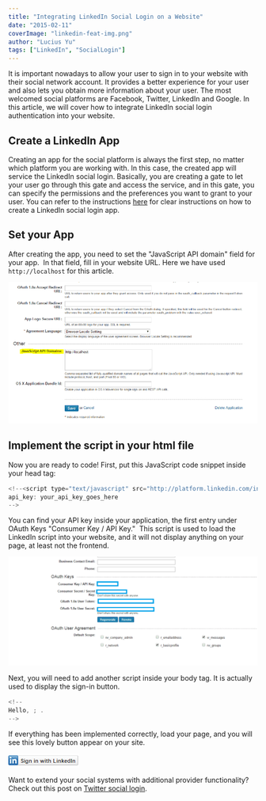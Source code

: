 ```yaml
---
title: "Integrating LinkedIn Social Login on a Website"
date: "2015-02-11"
coverImage: "linkedin-feat-img.png"
author: "Lucius Yu"
tags: ["LinkedIn", "SocialLogin"]
---
```


It is important nowadays to allow your user to sign in to your website with their social network account. It provides a better experience for your user and also lets you obtain more information about your user. The most welcomed social platforms are Facebook, Twitter, LinkedIn and Google. In this article, we will cover how to integrate LinkedIn social login authentication into your website.

<h2> Create a LinkedIn App </h2>

Creating an app for the social platform is always the first step, no matter which platform you are working with. In this case, the created app will service the LinkedIn social login. Basically, you are creating a gate to let your user go through this gate and access the service, and in this gate, you can specify the permissions and the preferences you want to grant to your user. You can refer to the instructions [here](https://www.loginradius.com/docs/api/v2/admin-console/social-provider/app-reviews/linkedin-app-review/) for clear instructions on how to create a LinkedIn social login app.

<h2> Set your App </h2>

After creating the app, you need to set the "JavaScript API domain" field for your app.  In that field, fill in your website URL. Here we have used `http://localhost` for this article.

![luciusblog2-1](luciusblog2-1.png)

<h2>Implement the script in your html file</h2>

Now you are ready to code! First, put this JavaScript code snippet inside your head tag:

```js
<!--<script type="text/javascript" src="http://platform.linkedin.com/in.js">
api_key: your_api_key_goes_here
-->
```

You can find your API key inside your application, the first entry under OAuth Keys "Consumer Key / API Key."  This script is used to load the LinkedIn script into your website, and it will not display anything on your page, at least not the frontend.

![luciusblog2-2](luciusblog2-2.png)

Next, you will need to add another script inside your body tag. It is actually used to display the sign-in button.

```js
<!--
Hello, ; .
-->
```

If everything has been implemented correctly, load your page, and you will see this lovely button appear on your site.

![luciusblog2-3](luciusblog2-3.png)

Want to extend your social systems with additional provider functionality? Check out this post on [Twitter social login](https://www.loginradius.com/blog/engineering/integrating-twitter-social-login/ "Integrating Twitter Social Login").
